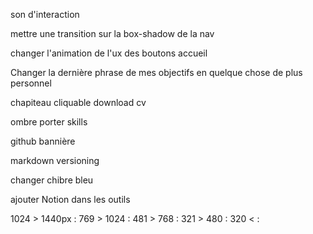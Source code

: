 <!-- !SEO référencement -->

<!-- *meta tags -->

<!-- ? -->
son d'interaction

<!-- ? -->
mettre une transition sur la box-shadow de la nav

changer l'animation de l'ux des boutons accueil

Changer la dernière phrase de mes objectifs en quelque chose de plus personnel

chapiteau cliquable download cv

ombre porter skills

github bannière

markdown versioning 

changer chibre bleu

ajouter Notion dans les outils

1024 > 1440px :
769 > 1024 :
481 > 768 :
321 > 480 :
320 < :